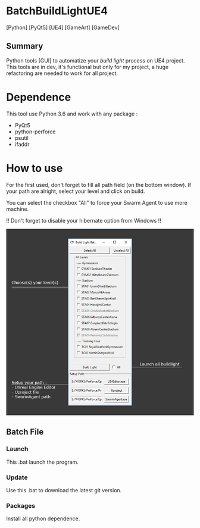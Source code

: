 # BatchBuildLightUE4
[Python] [PyQt5] [UE4] [GameArt] [GameDev]

## Summary
Python tools [GUI] to automatize your *build light* process on UE4 project. This tools are in dev, it's functional but only for my project, a huge refactoring are needed to work for all project.

# Dependence
This tool use Python 3.6 and work with any package :
 - PyQt5
 - python-perforce
 - psutil
 - ifaddr

# How to use
For the first used, don't forget to  fill all path field (on the bottom window).
If your path are alright, select your level and click on build.

 You can select the checkbox "All" to force your Swarm Agent to use more machine.

 !! Don't forget to disable your hibernate option from Windows !!

![Screen Capture](Ressources/ScreenBatchBuildLight.jpg)

## Batch File
### Launch
This .bat launch the program.

### Update
Use this .bat to download the latest git version.

### Packages
Install all python dependence.